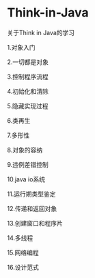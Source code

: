# Think-in-Java
关于Think in Java的学习

1.对象入门

2.一切都是对象

3.控制程序流程

4.初始化和清除

5.隐藏实现过程

6.类再生

7.多形性

8.对象的容纳

9.违例差错控制

10.java io系统

11.运行期类型鉴定

12.传递和返回对象

13.创建窗口和程序片

14.多线程

15.网络编程

16.设计范式 
